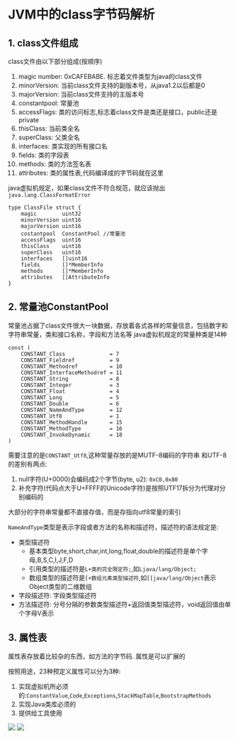 # JVM中的class字节码解析

## 1. class文件组成

class文件由以下部分组成(按顺序)

1. magic number: 0xCAFEBABE. 标志着文件类型为java的class文件
2. minorVersion: 当前class文件支持的副版本号，从java1.2以后都是0
3. majorVersion: 当前class文件支持的主版本号
4. constantpool: 常量池
5. accessFlags: 类的访问标志,标志着class文件是类还是接口，public还是private
6. thisClass: 当前类全名
8. superClass: 父类全名
9. interfaces: 类实现的所有接口名
10. fields: 类的字段表
11. methods: 类的方法签名表
12. attributes: 类的属性表,代码编译成的字节码就在这里

java虚拟机规定，如果class文件不符合规范，就应该抛出`java.lang.ClassFormatError`

```golang
type ClassFile struct {
	magic        uint32
	minorVersion uint16
	majorVersion uint16
	costantpool  ConstantPool //常量池
	accessFlags  uint16
	thisClass    uint16
	superClass   uint16
	interfaces   []uint16
	fields       []*MemberInfo
	methods      []*MemberInfo
	attributes   []AttributeInfo
}
```

## 2. 常量池ConstantPool

常量池占据了class文件很大一块数据，存放着各式各样的常量信息，包括数字和字符串常量，类和接口名称，字段和方法名等
java虚拟机规定的常量种类是14种

```golang
const (
	CONSTANT_Class              = 7
	CONSTANT_Fieldref           = 9
	CONSTANT_Methodref          = 10
	CONSTANT_InterfaceMethodref = 11
	CONSTANT_String             = 8
	CONSTANT_Integer            = 3
	CONSTANT_Float              = 4
	CONSTANT_Long               = 5
	CONSTANT_Double             = 6
	CONSTANT_NameAndType        = 12
	CONSTANT_Utf8               = 1
	CONSTANT_MethodHandle       = 15
	CONSTANT_MethodType         = 16
	CONSTANT_InvokeDynamic      = 18
)
```

需要注意的是`CONSTANT_Utf8`,这种常量存放的是MUTF-8编码的字符串
和UTF-8的差别有两点:

1. null字符(U+0000)会编码成2个字节(byte, u2): `0xC0,0x80`
2. 补充字符(代码点大于U+FFFF的Unicode字符)是按照UTF17拆分为代理对分别编码的

大部分的字符串常量都不直接存值，而是存指向utf8常量的索引

`NameAndType`类型是表示字段或者方法的名称和描述符，描述符的语法规定是:

- 类型描述符
  * 基本类型byte,short,char,int,long,float,double的描述符是单个字母,B,S,C,I,J,F,D
  * 引用类型的描述符是`L+类的完全限定符;`,如`Ljava/lang/Object;`
  * 数组类型的描述符是`[+数组元素类型描述符`,如`[[java/lang/Object`表示Object类型的二维数组
- 字段描述符: 字段类型描述符
- 方法描述符: 分号分隔的参数类型描述符+返回值类型描述符，void返回值由单个字母V表示

## 3. 属性表

属性表存放着比较杂的东西，如方法的字节码.
属性是可以扩展的

按照用途，23种预定义属性可以分为3种:

1. 实现虚拟机所必须的:`ConstantValue`,`Code`,`Exceptions`,`StackMapTable`,`BootstrapMethods`
2. 实现Java类库必须的
3. 提供给工具使用


![](http://7xox4k.com1.z0.glb.clouddn.com/2018/02/10/20180210200638.png)
![](http://7xox4k.com1.z0.glb.clouddn.com/2018/02/10/20180210200747.png)
